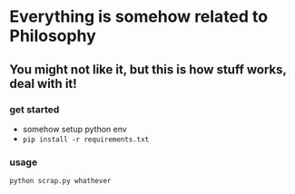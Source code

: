 # Everything is somehow related to Philosophy
## You might not like it, but this is how stuff works, deal with it!
### get started

- somehow setup python env 
- ```pip install -r requirements.txt```

### usage

```python scrap.py whathever```